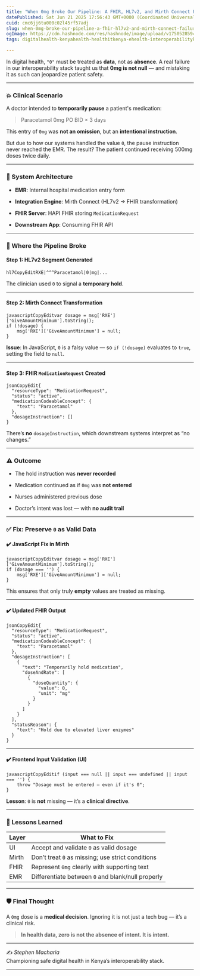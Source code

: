 ```yaml
---
title: "When 0mg Broke Our Pipeline: A FHIR, HL7v2, and Mirth Connect Failure"
datePublished: Sat Jun 21 2025 17:56:43 GMT+0000 (Coordinated Universal Time)
cuid: cmc6jj6tu000c02l45rf57adj
slug: when-0mg-broke-our-pipeline-a-fhir-hl7v2-and-mirth-connect-failure
ogImage: https://cdn.hashnode.com/res/hashnode/image/upload/v1750528594979/238039ab-524a-42f2-8058-6c277cc39827.png
tags: digitalhealth-kenyahealth-healthitkenya-ehealth-interoperabilitykenya-kenyaemr-smarthealtharchitecture-if-referencing-shagoke-mohkenya-healthstandardskenya-openhie-openmrs

---
```


In digital health, `"0"` must be treated as **data**, not as **absence**. A real failure in our interoperability stack taught us that **0mg is not null** — and mistaking it as such can jeopardize patient safety.

---

### 💥 Clinical Scenario

A doctor intended to **temporarily pause** a patient's medication:

> Paracetamol 0mg PO BID × 3 days

This entry of `0mg` was **not an omission**, but an **intentional instruction**.

But due to how our systems handled the value `0`, the pause instruction never reached the EMR. The result? The patient continued receiving 500mg doses twice daily.

---

### 🔧 System Architecture

* **EMR**: Internal hospital medication entry form
    
* **Integration Engine**: Mirth Connect (HL7v2 → FHIR transformation)
    
* **FHIR Server**: HAPI FHIR storing `MedicationRequest`
    
* **Downstream App**: Consuming FHIR API
    

---

### 🧨 Where the Pipeline Broke

#### Step 1: HL7v2 Segment Generated

```plaintext
hl7CopyEditRXE|^^^Paracetamol|0|mg|...
```

The clinician used `0` to signal a **temporary hold**.

---

#### Step 2: Mirth Connect Transformation

```plaintext
javascriptCopyEditvar dosage = msg['RXE']['GiveAmountMinimum'].toString();
if (!dosage) {
    msg['RXE']['GiveAmountMinimum'] = null;
}
```

**Issue**: In JavaScript, `0` is a falsy value — so `if (!dosage)` evaluates to `true`, setting the field to `null`.

---

#### Step 3: FHIR `MedicationRequest` Created

```plaintext
jsonCopyEdit{
  "resourceType": "MedicationRequest",
  "status": "active",
  "medicationCodeableConcept": {
    "text": "Paracetamol"
  },
  "dosageInstruction": []
}
```

There’s **no** `dosageInstruction`, which downstream systems interpret as “no changes.”

---

### ⚠️ Outcome

* The hold instruction was **never recorded**
    
* Medication continued as if `0mg` was **not entered**
    
* Nurses administered previous dose
    
* Doctor’s intent was lost — with **no audit trail**
    

---

### ✅ Fix: Preserve `0` as Valid Data

#### ✔️ JavaScript Fix in Mirth

```plaintext
javascriptCopyEditvar dosage = msg['RXE']['GiveAmountMinimum'].toString();
if (dosage === '') {
    msg['RXE']['GiveAmountMinimum'] = null;
}
```

This ensures that only truly **empty** values are treated as missing.

---

#### ✔️ Updated FHIR Output

```plaintext
jsonCopyEdit{
  "resourceType": "MedicationRequest",
  "status": "active",
  "medicationCodeableConcept": {
    "text": "Paracetamol"
  },
  "dosageInstruction": [
    {
      "text": "Temporarily hold medication",
      "doseAndRate": [
        {
          "doseQuantity": {
            "value": 0,
            "unit": "mg"
          }
        }
      ]
    }
  ],
  "statusReason": {
    "text": "Hold due to elevated liver enzymes"
  }
}
```

---

#### ✔️ Frontend Input Validation (UI)

```plaintext
javascriptCopyEditif (input === null || input === undefined || input === '') {
    throw "Dosage must be entered — even if it's 0";
}
```

**Lesson**: `0` is **not** missing — it’s a **clinical directive**.

---

### 🧠 Lessons Learned

| Layer | What to Fix |
| --- | --- |
| UI | Accept and validate `0` as valid dosage |
| Mirth | Don’t treat `0` as missing; use strict conditions |
| FHIR | Represent `0mg` clearly with supporting text |
| EMR | Differentiate between `0` and blank/null properly |

---

### 🛡 Final Thought

A `0mg` dose is a **medical decision**. Ignoring it is not just a tech bug — it’s a clinical risk.

> **In health data, zero is not the absence of intent. It is intent.**

---

✍️ *Stephen Macharia*  
Championing safe digital health in Kenya’s interoperability stack.

---